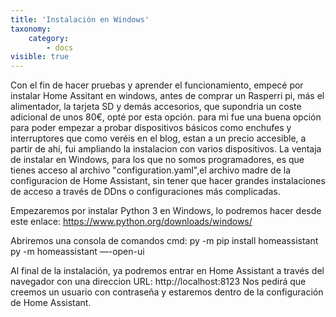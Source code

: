 ```yaml
---
title: 'Instalación en Windows'
taxonomy:
    category:
        - docs
visible: true
---
```


Con el fin de hacer pruebas y aprender el funcionamiento, empecé por instalar Home Assitant en windows, antes de comprar un Rasperri pi, más el alimentador, la tarjeta SD y demás accesorios, que supondria un coste adicional de unos 80€, opté por esta opción. para mi fue una buena opción para poder empezar a probar dispositivos básicos como enchufes y interruptores que como veréis en el blog, estan a un precio accesible, a partir de ahí, fui ampliando la instalacion con varios dispositivos.
La ventaja de instalar en Windows, para los que no somos programadores, es que tienes acceso al archivo "configuration.yaml",el archivo madre de la configuracion de Home Assistant, sin tener que hacer grandes instalaciones de acceso a través de DDns o configuraciones más complicadas.

Empezaremos por instalar Python 3 en Windows, lo podremos hacer desde este enlace: https://www.python.org/downloads/windows/

Abriremos una consola de comandos cmd:
py -m pip install homeassistant
py -m homeassistant —-open-ui

Al final de la instalación, ya podremos entrar en Home Assistant a través del navegador con una direccion URL: http://localhost:8123
Nos pedirá que creemos un usuario con contraseña y estaremos dentro de la configuración de Home Assistant.




 


